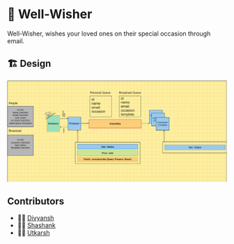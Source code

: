 # 🌠 Well-Wisher
Well-Wisher, wishes your loved ones on their special occasion through email.
## 🏗️ Design
![Design](https://github.com/Shashank2707/Well-wisher/blob/documentation/docs/Architecture.png?raw=true)
## Contributors
- 👨‍💻 [Divyansh](https://github.com/divish98)
- 👨‍💻 [Shashank](https://github.com/Shashank2707)
- 👨‍💻 [Utkarsh](https://github.com/utalmighty)